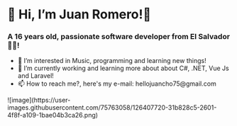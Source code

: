 <h1 class="text-center">👋 Hi, I’m Juan Romero!👋</h1>
<h3>A 16 years old, passionate software developer from El Salvador🦾🔥!</h3>
<ul>
<li>👀 I’m interested in Music, programming and learning new things!</li>
<li>🎯 I’m currently working and learning more about about C#, .NET, Vue Js and Laravel!</li>
<li>📫 How to reach me?, here's my e-mail: hellojuancho75@gmail.com</li>
 </ul>
![image](https://user-images.githubusercontent.com/75763058/126407720-31b828c5-2601-4f8f-a109-1bae04b3ca26.png)


<!---
jromerooo2/jromerooo2 is a ✨ special ✨ repository because its `README.md` (this file) appears on your GitHub profile.
You can click the Preview link to take a look at your changes.
--->
